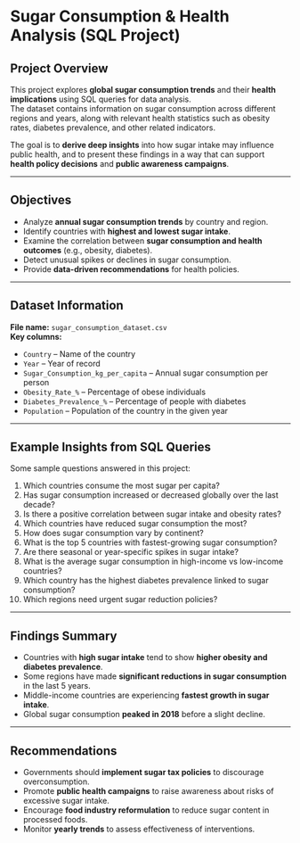 # Sugar Consumption & Health Analysis (SQL Project)

## Project Overview
This project explores **global sugar consumption trends** and their **health implications** using SQL queries for data analysis.  
The dataset contains information on sugar consumption across different regions and years, along with relevant health statistics such as obesity rates, diabetes prevalence, and other related indicators.  

The goal is to **derive deep insights** into how sugar intake may influence public health, and to present these findings in a way that can support **health policy decisions** and **public awareness campaigns**.

---

## Objectives
- Analyze **annual sugar consumption trends** by country and region.
- Identify countries with **highest and lowest sugar intake**.
- Examine the correlation between **sugar consumption and health outcomes** (e.g., obesity, diabetes).
- Detect unusual spikes or declines in sugar consumption.
- Provide **data-driven recommendations** for health policies.

---

##  Dataset Information
**File name:** `sugar_consumption_dataset.csv`  
**Key columns:**
- `Country` – Name of the country
- `Year` – Year of record
- `Sugar_Consumption_kg_per_capita` – Annual sugar consumption per person
- `Obesity_Rate_%` – Percentage of obese individuals
- `Diabetes_Prevalence_%` – Percentage of people with diabetes
- `Population` – Population of the country in the given year

---

## Example Insights from SQL Queries
Some sample questions answered in this project:
1. Which countries consume the most sugar per capita?
2. Has sugar consumption increased or decreased globally over the last decade?
3. Is there a positive correlation between sugar intake and obesity rates?
4. Which countries have reduced sugar consumption the most?
5. How does sugar consumption vary by continent?
6. What is the top 5 countries with fastest-growing sugar consumption?
7. Are there seasonal or year-specific spikes in sugar intake?
8. What is the average sugar consumption in high-income vs low-income countries?
9. Which country has the highest diabetes prevalence linked to sugar consumption?
10. Which regions need urgent sugar reduction policies?


---

## Findings Summary
- Countries with **high sugar intake** tend to show **higher obesity and diabetes prevalence**.
- Some regions have made **significant reductions in sugar consumption** in the last 5 years.
- Middle-income countries are experiencing **fastest growth in sugar intake**.
- Global sugar consumption **peaked in 2018** before a slight decline.

---

## Recommendations
- Governments should **implement sugar tax policies** to discourage overconsumption.
- Promote **public health campaigns** to raise awareness about risks of excessive sugar intake.
- Encourage **food industry reformulation** to reduce sugar content in processed foods.
- Monitor **yearly trends** to assess effectiveness of interventions.

